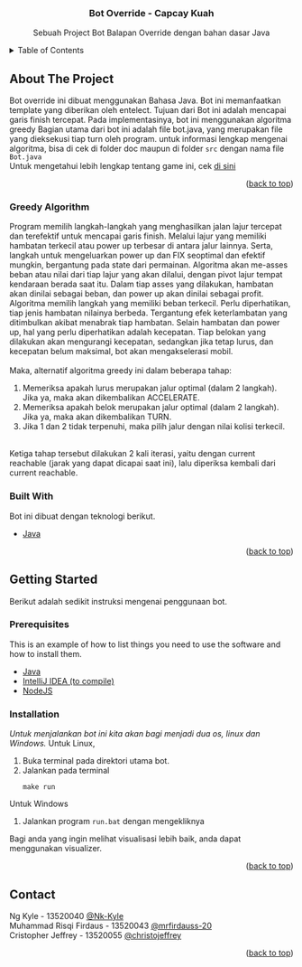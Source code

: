 <div id="top"></div>
<!--
*** Thanks for checking out the Best-README-Template. If you have a suggestion
*** that would make this better, please fork the repo and create a pull request
*** or simply open an issue with the tag "enhancement".
*** Don't forget to give the project a star!
*** Thanks again! Now go create something AMAZING! :D
-->





<!-- PROJECT LOGO -->
<br />
<div align="center">
  <h3 align="center">Bot Override - Capcay Kuah</h3>

  <p align="center">
    Sebuah Project Bot Balapan Override dengan bahan dasar Java
  </p>
</div>



<!-- TABLE OF CONTENTS -->
<details>
  <summary>Table of Contents</summary>
  <ol>
    <li>
      <a href="#about-the-project">About The Project</a>
      <ul>
        <li><a href="#built-with">Built With</a></li>
      </ul>
    </li>
    <li>
      <a href="#getting-started">Getting Started</a>
      <ul>
        <li><a href="#prerequisites">Prerequisites</a></li>
        <li><a href="#installation">Installation</a></li>
      </ul>
    </li>
    <li><a href="#contact">Contact</a></li>
  </ol>
</details>



<!-- ABOUT THE PROJECT -->

## About The Project


Bot override ini dibuat menggunakan Bahasa Java. Bot ini memanfaatkan template yang diberikan oleh entelect. Tujuan dari Bot ini adalah mencapai garis finish tercepat. Pada implementasinya, bot ini menggunakan algoritma greedy Bagian utama dari bot ini adalah file bot.java, yang merupakan file yang dieksekusi tiap turn oleh program. untuk informasi lengkap mengenai algoritma, bisa di cek di folder doc maupun di folder `src` dengan nama file `Bot.java`\
Untuk mengetahui lebih lengkap tentang game ini, cek [di sini](https://github.com/EntelectChallenge/2020-Overdrive)

<p align="right">(<a href="#top">back to top</a>)</p>


### Greedy Algorithm
Program memilih langkah-langkah yang menghasilkan jalan lajur tercepat dan terefektif untuk mencapai garis finish. Melalui lajur yang memiliki hambatan terkecil atau power up terbesar di antara jalur lainnya. Serta, langkah untuk mengeluarkan power up dan FIX seoptimal dan efektif mungkin, bergantung pada state dari permainan.
Algoritma akan me-asses beban atau nilai dari tiap lajur yang akan dilalui, dengan pivot lajur tempat kendaraan berada saat itu. Dalam tiap asses yang dilakukan, hambatan akan dinilai sebagai beban, dan power up akan dinilai sebagai profit. Algoritma memilih langkah yang memiliki beban terkecil. Perlu diperhatikan, tiap jenis hambatan nilainya berbeda. Tergantung efek keterlambatan yang ditimbulkan akibat menabrak tiap hambatan. 
Selain hambatan dan power up, hal yang perlu diperhatikan adalah kecepatan. Tiap belokan yang dilakukan akan mengurangi kecepatan, sedangkan jika tetap lurus, dan kecepatan belum maksimal, bot akan mengakselerasi mobil. <br> <br>
Maka, alternatif algoritma greedy ini dalam beberapa tahap:
1. Memeriksa apakah lurus merupakan jalur optimal (dalam 2 langkah). Jika ya, maka akan dikembalikan ACCELERATE.
2. Memeriksa apakah belok merupakan jalur optimal (dalam 2 langkah). Jika ya, maka akan dikembalikan TURN.
3. Jika 1 dan 2 tidak terpenuhi, maka pilih jalur dengan nilai kolisi terkecil.
<br> 
Ketiga tahap tersebut dilakukan 2 kali iterasi, yaitu dengan current reachable (jarak yang dapat dicapai saat ini), lalu diperiksa kembali dari current reachable.

### Built With

Bot ini dibuat dengan teknologi berikut.
* [Java](https://www.oracle.com/java/technologies/downloads/)

<p align="right">(<a href="#top">back to top</a>)</p>



<!-- GETTING STARTED -->

## Getting Started

Berikut adalah sedikit instruksi mengenai penggunaan bot.

### Prerequisites

This is an example of how to list things you need to use the software and how to install them.
* [Java](https://www.oracle.com/java/technologies/downloads/#java8)
* [IntelIiJ IDEA (to compile)](https://www.jetbrains.com/idea/)
* [NodeJS](https://nodejs.org/en/download/)

### Installation

_Untuk menjalankan bot ini kita akan bagi menjadi dua os, linux dan Windows._
Untuk Linux,
1. Buka terminal pada direktori utama bot.
2. Jalankan pada terminal
   ```
   make run
   ```
   
Untuk Windows
1. Jalankan program `run.bat` dengan mengekliknya
 
Bagi anda yang ingin melihat visualisasi lebih baik, anda dapat menggunakan visualizer.

<p align="right">(<a href="#top">back to top</a>)</p>


<!-- CONTACT -->

## Contact
<!-- sngaja diacak -->

Ng Kyle		 - 13520040 [@Nk-Kyle](https://github.com/Nk-Kyle)\
Muhammad Risqi Firdaus	 - 13520043 [@mrfirdauss-20](https://github.com/mrfirdauss-20)\
Cristopher Jeffrey	 - 13520055 [@christojeffrey](https://github.com/christojeffrey)


<p align="right">(<a href="#top">back to top</a>)</p>



